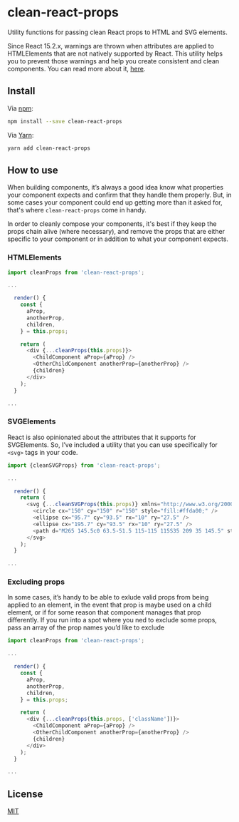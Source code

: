 # clean-react-props

Utility functions for passing clean React props to HTML and SVG elements.

Since React 15.2.x, warnings are thrown when attributes are applied to HTMLElements
that are not natively supported by React. This utility helps you to prevent those
warnings and help you create consistent and clean components. You can read more
about it, [here](https://facebook.github.io/react/warnings/unknown-prop.html).

## Install

Via [npm](https://npmjs.com/package/clean-react-props):

```sh
npm install --save clean-react-props
```

Via [Yarn](https://yarn.fyi/clean-react-props):

```sh
yarn add clean-react-props
```

## How to use

When building components, it’s always a good idea know what properties your component
expects and confirm that they handle them properly. But, in some cases your component
could end up getting more than it asked for, that's where `clean-react-props` come
in handy.

In order to cleanly compose your components, it's best if they keep the props chain
alive (where necessary), and remove the props that are either specific to your component
or in addition to what your component expects.

### HTMLElements

```js
import cleanProps from 'clean-react-props';

...

  render() {
    const {
      aProp,
      anotherProp,
      children,
    } = this.props;

    return (
      <div {...cleanProps(this.props)}>
        <ChildComponent aProp={aProp} />
        <OtherChildComponent anotherProp={anotherProp} />
        {children}
      </div>
    );
  }

...

```

### SVGElements

React is also opinionated about the attributes that it supports for SVGElements.
So, I’ve included a utility that you can use specifically for `<svg>` tags in your
code.

```js
import {cleanSVGProps} from 'clean-react-props';

...

  render() {
    return (
      <svg {...cleanSVGProps(this.props)} xmlns="http://www.w3.org/2000/svg" viewBox="0 0 300 300">
        <circle cx="150" cy="150" r="150" style="fill:#ffda00;" />
        <ellipse cx="95.7" cy="93.5" rx="10" ry="27.5" />
        <ellipse cx="195.7" cy="93.5" rx="10" ry="27.5" />
        <path d="M265 145.5c0 63.5-51.5 115-115 115S35 209 35 145.5" style="fill:none;stroke:#000;stroke-width:6;stroke-miterlimit:10;" />
      </svg>
    );
  }

...

```

### Excluding props

In some cases, it’s handy to be able to exlude valid props from being applied to
an element, in the event that prop is maybe used on a child element, or if for
some reason that component manages that prop differently. If you run into a spot
where you ned to exclude some props, pass an array of the prop names you’d like
to exclude

```js
import cleanProps from 'clean-react-props';

...

  render() {
    const {
      aProp,
      anotherProp,
      children,
    } = this.props;

    return (
      <div {...cleanProps(this.props, ['className'])}>
        <ChildComponent aProp={aProp} />
        <OtherChildComponent anotherProp={anotherProp} />
        {children}
      </div>
    );
  }

...

```

## License

[MIT](LICENSE)
